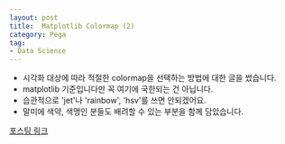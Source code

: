 ```yaml
---
layout: post
title:  Matplotlib Colormap (2)
category: Pega
tag:
- Data Science
---
```


- 시각화 대상에 따라 적절한 colormap을 선택하는 방법에 대한 글을 썼습니다.
- matplotlib 기준입니다만 꼭 여기에 국한되는 건 아닙니다.
- 습관적으로 'jet'나 'rainbow', 'hsv'를 쓰면 안되겠어요.
- 말미에 색약, 색맹인 분들도 배려할 수 있는 부분을 함께 담았습니다.

[포스팅 링크](https://jehyunlee.github.io/2020/03/13/Python-DS-5-matplotlib_colormap2/)